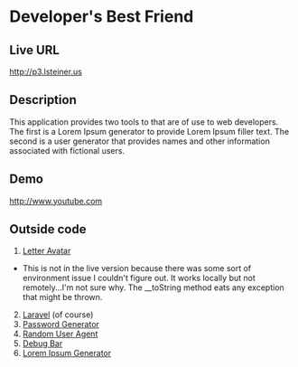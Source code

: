 # Developer's Best Friend
## Live URL
<http://p3.lsteiner.us>
## Description
This application provides two tools to that are of use to web developers. The first is a Lorem Ipsum generator to provide Lorem Ipsum filler text. The second is a user generator that provides names and other information associated with fictional users.
## Demo
<http://www.youtube.com>
## Outside code
1. [Letter Avatar](https://packagist.org/packages/vjoao/letter-avatar)
  * This is not in the live version because there was some sort of environment issue I couldn't figure out. It works locally but not remotely...I'm not sure why. The __toString method eats any exception that might be thrown.
2. [Laravel](https://github.com/laravel) (of course)
3. [Password Generator](https://packagist.org/packages/hackzilla/password-generator)
4. [Random User Agent](https://packagist.org/packages/campo/random-user-agent)
5. [Debug Bar](https://github.com/barryvdh/laravel-debugbar)
6. [Lorem Ipsum Generator](https://packagist.org/packages/badcow/lorem-ipsum)